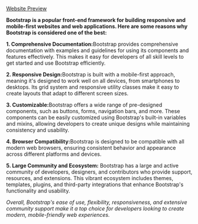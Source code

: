 <a href="https://master--bootstrapwebsitedesing.netlify.app/">Website Preview</a>

<b> Bootstrap is a popular front-end framework for building responsive and mobile-first websites and web applications. Here are some reasons why Bootstrap is considered one of the best:</b>
    <p><b>1. Comprehensive Documentation:</b>Bootstrap provides comprehensive documentation with examples and guidelines for using its components and features effectively. This makes it easy for developers of all skill levels to get started and use Bootstrap efficiently.</p><p><b>2. Responsive Design:</b>Bootstrap is built with a mobile-first approach, meaning it's designed to work well on all devices, from smartphones to desktops. Its grid system and responsive utility classes make it easy to create layouts that adapt to different screen sizes.</p>
    <p><b>3. Customizable:</b>Bootstrap offers a wide range of pre-designed components, such as buttons, forms, navigation bars, and more. These components can be easily customized using Bootstrap's built-in variables and mixins, allowing developers to create unique designs while maintaining consistency and usability.</p><p><b>4. Browser Compatibility:</b>Bootstrap is designed to be compatible with all modern web browsers, ensuring consistent behavior and appearance across different platforms and devices.</p>
    <p><b>5. Large Community and Ecosystem:</b> Bootstrap has a large and active community of developers, designers, and contributors who provide support, resources, and extensions. This vibrant ecosystem includes themes, templates, plugins, and third-party integrations that enhance Bootstrap's functionality and usability.</p>
    <i>Overall, Bootstrap's ease of use, flexibility, responsiveness, and extensive community support make it a top choice for developers looking to create modern, mobile-friendly web experiences.</i>


    
